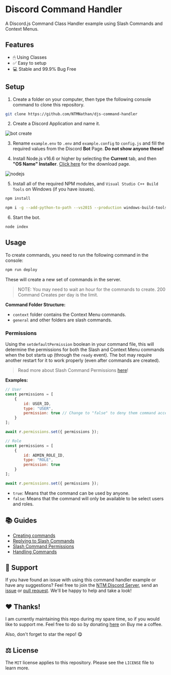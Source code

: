 # Discord Command Handler
A Discord.js Command Class Handler example using Slash Commands and Context Menus.

## Features
- 🖱 Using Classes
- ✅ Easy to setup
- 💻 Stable and 99.9% Bug Free

## Setup
1. Create a folder on your computer, then type the following console command to clone this repository.
```bash
git clone https://github.com/NTMNathan/djs-command-handler
```

2. Create a Discord Application and name it.

![bot create](https://i.imgur.com/luHPTGL.png "Step 2")

3. Rename `example.env` to `.env` and `example.config` to `config.js` and fill the required values from the Discord **Bot** Page. **Do not show anyone these!**

4. Install Node.js v16.6 or higher by selecting the **Current** tab, and then **"OS Name" Installer**. [Click here](https://nodejs.org/en/download/current/) for the download page.

![nodejs](https://i.imgur.com/mtJcz5E.png "Step 4")

5. Install all of the required NPM modules, and `Visual Studio C++ Build Tools` on Windows (if you have issues).
```bash
npm install
```

```bash
npm i -g --add-python-to-path --vs2015 --production windows-build-tools
```

6. Start the bot.
```bash
node index
```

## Usage

To create commands, you need to run the following command in the console:
```bash
npm run deploy
```

These will create a new set of commands in the server.

> NOTE: You may need to wait an hour for the commands to create. 200 Command Creates per day is the limit.

**Command Folder Structure:**
- `context` folder contains the Context Menu commands.
- `general` and other folders are slash commands.

### Permissions
Using the `setdefaultPermission` boolean in your command file, this will determine the permissions for both the Slash and Context Menu commands when the bot starts up (through the `ready` event). The bot may require another restart for it to work properly (even after commands are created).

> Read more about Slash Command Permissions [here](https://discordjs.guide/creating-your-bot/command-handling.html#command-handling)!

**Examples:**
```js
// User
const permissions = [
    {
        id: USER_ID,
        type: "USER",
        permission: true // Change to "false" to deny them command access
    }
];

await r.permissions.set({ permissions });

// Role
const permissions = [
    {
        id: ADMIN_ROLE_ID,
        type: "ROLE",
        permission: true
    }
];

await r.permissions.set({ permissions });
```

- `true`: Means that the command can be used by anyone.
- `false`: Means that the command will only be available to be select users and roles.

## 📚 Guides
- [Creating commands](https://discordjs.guide/creating-your-bot/creating-commands.html)
- [Replying to Slash Commands](https://discordjs.guide/interactions/slash-commands.html#replying-to-slash-commands)
- [Slash Command Permissions](https://discordjs.guide/interactions/slash-commands.html#slash-command-permissions)
- [Handling Commands](https://discordjs.guide/creating-your-bot/command-handling.html#command-handling)

## 👋 Support
If you have found an issue with using this command handler example or have any suggestions? Feel free to join the [NTM Discord Server](https://discord.gg/G2rb53z), send an [issue](https://github.com/NTMNathan/djs-command-handler/issues) or [pull request](https://github.com/NTMNathan/djs-command-handler/pulls). We'll be happy to help and take a look!

## ❤️ Thanks!
I am currently maintaining this repo during my spare time, so if you would like to support me. Feel free to do so by donating [here](https://buymeacoffee.com/ntmnathan) on Buy me a coffee.

Also, don't forget to star the repo! 😋

## ⚖️ License
The `MIT` license applies to this repository. Please see the `LICENSE` file to learn more.
